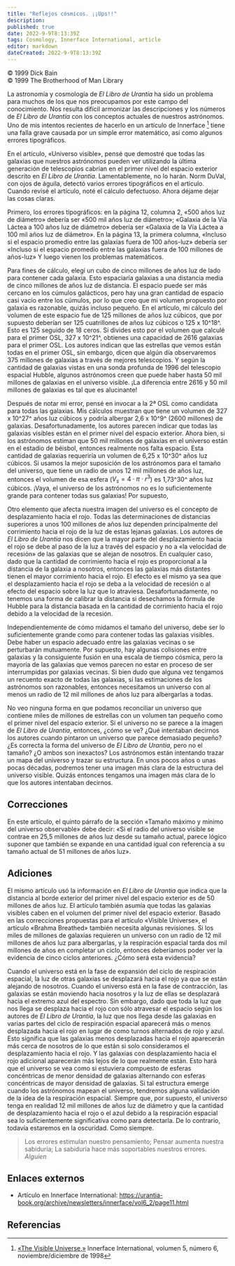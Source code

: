 ```yaml
---
title: "Reflejos cósmicos. ¡¡Ups!!"
description: 
published: true
date: 2022-9-9T8:13:39Z
tags: Cosmology, Innerface International, article
editor: markdown
dateCreated: 2022-9-9T8:13:39Z
---
```


<p class="v-card v-sheet theme--light grey lighten-3 px-2">© 1999 Dick Bain<br>© 1999 The Brotherhood of Man Library</p>

La astronomía y cosmología de _El Libro de Urantia_ ha sido un problema para muchos de los que nos preocupamos por este campo del conocimiento. Nos resulta difícil armonizar las descripciones y los números de _El Libro de Urantia_ con los conceptos actuales de nuestros astrónomos. Uno de mis intentos recientes de hacerlo en un artículo de Innerface [^1] tiene una falla grave causada por un simple error matemático, así como algunos errores tipográficos.

En el artículo, «Universo visible», pensé que demostré que todas las galaxias que nuestros astrónomos pueden ver utilizando la última generación de telescopios cabrían en el primer nivel del espacio exterior descrito en _El Libro de Urantia_. Lamentablemente, no lo harán. Norm DuVal, con ojos de águila, detectó varios errores tipográficos en el artículo. Cuando revisé el artículo, noté el cálculo defectuoso. Ahora déjame dejar las cosas claras.

Primero, los errores tipográficos: en la página 12, columna 2, «500 años luz de diámetro» debería ser «500 mil años luz de diámetro»; «Galaxia de la Vía Láctea a 100 años luz de diámetro» debería ser «Galaxia de la Vía Láctea a 100 mil años luz de diámetro». En la página 13, la primera columna, «Incluso si el espacio promedio entre las galaxias fuera de 100 años-luz» debería ser «Incluso si el espacio promedio entre las galaxias fuera de 100 millones de años-luz» Y luego vienen los problemas matemáticos.

Para fines de cálculo, elegí un cubo de cinco millones de años luz de lado para contener cada galaxia. Esto espaciaría galaxias a una distancia media de cinco millones de años luz de distancia. El espacio puede ser más cercano en los cúmulos galácticos, pero hay una gran cantidad de espacio casi vacío entre los cúmulos, por lo que creo que mi volumen propuesto por galaxia es razonable, quizás incluso pequeño. En el artículo, mi cálculo del volumen de este espacio fue de 125 millones de años luz cúbicos, que por supuesto deberían ser 125 cuatrillones de años luz cúbicos o 125 x 10^18^. Esto es 125 seguido de 18 ceros. Si divides esto por el volumen que calculé para el primer OSL, 327 x 10^21^, obtienes una capacidad de 2616 galaxias para el primer OSL. Los autores indican que las estrellas que vemos están todas en el primer OSL, sin embargo, dicen que algún día observaremos 375 millones de galaxias a través de mejores telescopios. Y según la cantidad de galaxias vistas en una sonda profunda de 1996 del telescopio espacial Hubble, algunos astrónomos creen que puede haber hasta 50 mil millones de galaxias en el universo visible. ¡La diferencia entre 2616 y 50 mil millones de galaxias es tal que es alucinante!

Después de notar mi error, pensé en invocar a la 2ª OSL como candidata para todas las galaxias. Mis cálculos muestran que tiene un volumen de 327 x 10^27^ años luz cúbicos y podría albergar 2,6 x 10^9^ (2600 millones) de galaxias. Desafortunadamente, los autores parecen indicar que todas las galaxias visibles están en el primer nivel del espacio exterior. Ahora bien, si los astrónomos estiman que 50 mil millones de galaxias en el universo están en el estadio de béisbol, entonces realmente nos falta espacio. Esta cantidad de galaxias requeriría un volumen de 6,25 x 10^30^ años luz cúbicos. Si usamos la mejor suposición de los astrónomos para el tamaño del universo, que tiene un radio de unos 12 mil millones de años luz, entonces el volumen de esa esfera ($V_s=4 \cdot \pi \cdot r^3$) es 1,73^30^ años luz cúbicos. ¡Vaya, el universo de los astrónomos no es lo suficientemente grande para contener todas sus galaxias! Por supuesto,

Otro elemento que afecta nuestra imagen del universo es el concepto de desplazamiento hacia el rojo. Todas las determinaciones de distancias superiores a unos 100 millones de años luz dependen principalmente del corrimiento hacia el rojo de la luz de estas lejanas galaxias. Los autores de _El Libro de Urantia_ nos dicen que la mayor parte del desplazamiento hacia el rojo se debe al paso de la luz a través del espacio y no a «la velocidad de recesión» de las galaxias que se alejan de nosotros. En cualquier caso, dado que la cantidad de corrimiento hacia el rojo es proporcional a la distancia de la galaxia a nosotros, entonces las galaxias más distantes tienen el mayor corrimiento hacia el rojo. El efecto es el mismo ya sea que el desplazamiento hacia el rojo se deba a la velocidad de recesión o al efecto del espacio sobre la luz que lo atraviesa. Desafortunadamente, no tenemos una forma de calibrar la distancia si desechamos la fórmula de Hubble para la distancia basada en la cantidad de corrimiento hacia el rojo debido a la velocidad de la recesión.

Independientemente de cómo midamos el tamaño del universo, debe ser lo suficientemente grande como para contener todas las galaxias visibles. Debe haber un espacio adecuado entre las galaxias vecinas o se perturbarán mutuamente. Por supuesto, hay algunas colisiones entre galaxias y la consiguiente fusión en una escala de tiempo cósmica, pero la mayoría de las galaxias que vemos parecen no estar en proceso de ser interrumpidas por galaxias vecinas. Si bien dudo que alguna vez tengamos un recuento exacto de todas las galaxias, si las estimaciones de los astrónomos son razonables, entonces necesitamos un universo con al menos un radio de 12 mil millones de años luz para albergarlas a todas.

No veo ninguna forma en que podamos reconciliar un universo que contiene miles de millones de estrellas con un volumen tan pequeño como el primer nivel del espacio exterior. Si el universo no se parece a la imagen de _El Libro de Urantia_, entonces, ¿cómo se ve? ¿Qué intentaban decirnos los autores cuando pintaron un universo que parece demasiado pequeño? ¿Es correcta la forma del universo de _El Libro de Urantia_, pero no el tamaño? ¿O ambos son inexactos? Los astrónomos están intentando trazar un mapa del universo y trazar su estructura. En unos pocos años o unas pocas décadas, podremos tener una imagen más clara de la estructura del universo visible. Quizás entonces tengamos una imagen más clara de lo que los autores intentaban decirnos.

## Correcciones

En este artículo, el quinto párrafo de la sección «Tamaño máximo y mínimo del universo observable» debe decir: «Si el radio del universo visible se contrae en 25,5 millones de años luz desde su tamaño actual, parece lógico suponer que también se expande en una cantidad igual con referencia a su tamaño actual de 51 millones de años luz».

## Adiciones

El mismo artículo usó la información en _El Libro de Urantia_ que indica que la distancia al borde exterior del primer nivel del espacio exterior es de 50 millones de años luz. El artículo también asumía que todas las galaxias visibles caben en el volumen del primer nivel del espacio exterior. Basado en las correcciones propuestas para el artículo «Visible Universe», el artículo «Brahma Breathed» también necesita algunas revisiones. Si los miles de millones de galaxias requieren un universo con un radio de 12 mil millones de años luz para albergarlas, y la respiración espacial tarda dos mil millones de años en completar un ciclo, entonces deberíamos poder ver la evidencia de cinco ciclos anteriores. ¿Cómo será esta evidencia?

Cuando el universo está en la fase de expansión del ciclo de respiración espacial, la luz de otras galaxias se desplazará hacia el rojo ya que se están alejando de nosotros. Cuando el universo está en la fase de contracción, las galaxias se están moviendo hacia nosotros y la luz de ellas se desplazará hacia el extremo azul del espectro. Sin embargo, dado que toda la luz que nos llega se desplaza hacia el rojo con sólo atravesar el espacio según los autores de _El Libro de Urantia_, la luz que nos llega desde las galaxias en varias partes del ciclo de respiración espacial aparecerá más o menos desplazada hacia el rojo en lugar de como turnos alternados de rojo y azul. Esto significa que las galaxias menos desplazadas hacia el rojo aparecerán más cerca de nosotros de lo que están si solo consideramos el desplazamiento hacia el rojo. Y las galaxias con desplazamiento hacia el rojo adicional aparecerán más lejos de lo que realmente están. Esto hará que el universo se vea como si estuviera compuesto de esferas concéntricas de menor densidad de galaxias alternando con esferas concéntricas de mayor densidad de galaxias. Si tal estructura emerge cuando los astrónomos mapean el universo, tendremos alguna validación de la idea de la respiración espacial. Siempre que, por supuesto, el universo tenga en realidad 12 mil millones de años luz de diámetro y que la cantidad de desplazamiento hacia el rojo o el azul debido a la respiración espacial sea lo suficientemente significativa como para detectarla. De lo contrario, todavía estaremos en la oscuridad. Como siempre.

> Los errores estimulan nuestro pensamiento;
> Pensar aumenta nuestra sabiduría;
> La sabiduría hace más soportables nuestros errores.
> _Alguien_

## Enlaces externos

- Artículo en Innerface International: https://urantia-book.org/archive/newsletters/innerface/vol6_2/page11.html


## Referencias

[^1]: [«The Visible Universe,»](/es/article/Dick_Bain/The_Visible_Universe) Innerface International, volumen 5, número 6, noviembre/diciembre de 1998

[^2]: [Artículo «Brahma Breathed»](/es/article/Dick_Bain/Brahma_Breathes).

[^3]: [Innerface Internacional, vol. 6 No 1](/es/index/articles_innerface#volumen-6-no-1).